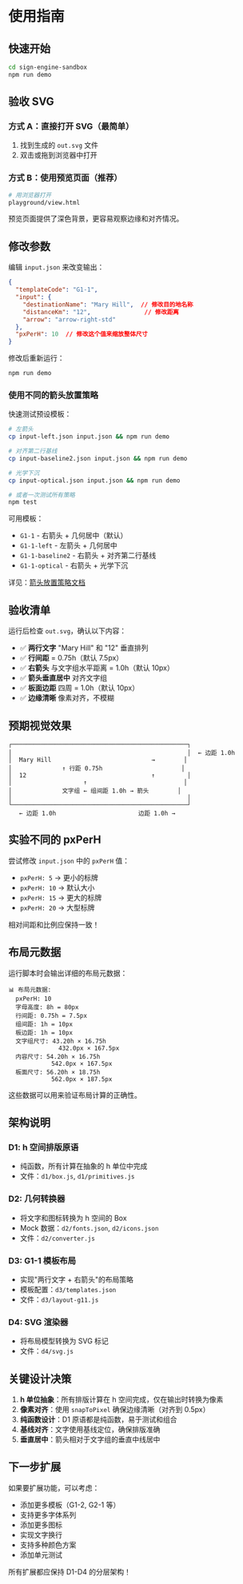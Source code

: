# 使用指南

## 快速开始

```bash
cd sign-engine-sandbox
npm run demo
```

## 验收 SVG

### 方式 A：直接打开 SVG（最简单）

1. 找到生成的 `out.svg` 文件
2. 双击或拖到浏览器中打开

### 方式 B：使用预览页面（推荐）

```bash
# 用浏览器打开
playground/view.html
```

预览页面提供了深色背景，更容易观察边缘和对齐情况。

## 修改参数

编辑 `input.json` 来改变输出：

```json
{
  "templateCode": "G1-1",
  "input": {
    "destinationName": "Mary Hill",  // 修改目的地名称
    "distanceKm": "12",               // 修改距离
    "arrow": "arrow-right-std"
  },
  "pxPerH": 10  // 修改这个值来缩放整体尺寸
}
```

修改后重新运行：
```bash
npm run demo
```

### 使用不同的箭头放置策略

快速测试预设模板：

```bash
# 左箭头
cp input-left.json input.json && npm run demo

# 对齐第二行基线
cp input-baseline2.json input.json && npm run demo

# 光学下沉
cp input-optical.json input.json && npm run demo

# 或者一次测试所有策略
npm test
```

可用模板：
- `G1-1` - 右箭头 + 几何居中（默认）
- `G1-1-left` - 左箭头 + 几何居中
- `G1-1-baseline2` - 右箭头 + 对齐第二行基线
- `G1-1-optical` - 右箭头 + 光学下沉

详见：[箭头放置策略文档](./ARROW_PLACEMENT.md)

## 验收清单

运行后检查 `out.svg`，确认以下内容：

- ✅ **两行文字** "Mary Hill" 和 "12" 垂直排列
- ✅ **行间距** = 0.75h（默认 7.5px）
- ✅ **右箭头** 与文字组水平距离 = 1.0h（默认 10px）
- ✅ **箭头垂直居中** 对齐文字组
- ✅ **板面边距** 四周 = 1.0h（默认 10px）
- ✅ **边缘清晰** 像素对齐，不模糊

## 预期视觉效果

```
┌─────────────────────────────────────────────────┐
│                                                 │  ← 边距 1.0h
│  Mary Hill                            →        │
│              ↑ 行距 0.75h                      │
│  12                                   ↑         │
│                    ↑                           │
│              文字组 ← 组间距 1.0h → 箭头        │
│                                                 │
└─────────────────────────────────────────────────┘
   ← 边距 1.0h                       边距 1.0h →
```

## 实验不同的 pxPerH

尝试修改 `input.json` 中的 `pxPerH` 值：

- `pxPerH: 5` → 更小的标牌
- `pxPerH: 10` → 默认大小
- `pxPerH: 15` → 更大的标牌
- `pxPerH: 20` → 大型标牌

相对间距和比例应保持一致！

## 布局元数据

运行脚本时会输出详细的布局元数据：

```
📊 布局元数据:
  pxPerH: 10
  字母高度: 8h = 80px
  行间距: 0.75h = 7.5px
  组间距: 1h = 10px
  板边距: 1h = 10px
  文字组尺寸: 43.20h × 16.75h
              432.0px × 167.5px
  内容尺寸: 54.20h × 16.75h
            542.0px × 167.5px
  板面尺寸: 56.20h × 18.75h
            562.0px × 187.5px
```

这些数据可以用来验证布局计算的正确性。

## 架构说明

### D1: h 空间排版原语
- 纯函数，所有计算在抽象的 h 单位中完成
- 文件：`d1/box.js`, `d1/primitives.js`

### D2: 几何转换器
- 将文字和图标转换为 h 空间的 Box
- Mock 数据：`d2/fonts.json`, `d2/icons.json`
- 文件：`d2/converter.js`

### D3: G1-1 模板布局
- 实现"两行文字 + 右箭头"的布局策略
- 模板配置：`d3/templates.json`
- 文件：`d3/layout-g11.js`

### D4: SVG 渲染器
- 将布局模型转换为 SVG 标记
- 文件：`d4/svg.js`

## 关键设计决策

1. **h 单位抽象**：所有排版计算在 h 空间完成，仅在输出时转换为像素
2. **像素对齐**：使用 `snapToPixel` 确保边缘清晰（对齐到 0.5px）
3. **纯函数设计**：D1 原语都是纯函数，易于测试和组合
4. **基线对齐**：文字使用基线定位，确保排版准确
5. **垂直居中**：箭头相对于文字组的垂直中线居中

## 下一步扩展

如果要扩展功能，可以考虑：

- 添加更多模板（G1-2, G2-1 等）
- 支持更多字体系列
- 添加更多图标
- 实现文字换行
- 支持多种颜色方案
- 添加单元测试

所有扩展都应保持 D1-D4 的分层架构！

